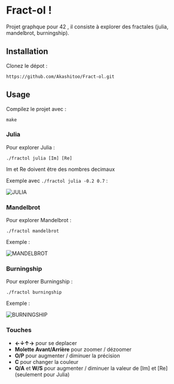# Fract-ol !

Projet graphque pour 42 , il consiste à explorer des fractales (julia, mandelbrot, burningship).

## Installation

Clonez le dépot :

```https://github.com/Akashitoo/Fract-ol.git```

## Usage

Compilez le projet avec :

```make```

### Julia

Pour explorer Julia : 

```./fractol julia [Im] [Re]```

Im et Re doivent être des nombres decimaux

Exemple avec ```./fractol julia -0.2 0.7``` :

![JULIA](fractol-julia.gif)

### Mandelbrot

Pour explorer Mandelbrot :

```./fractol mandelbrot```

Exemple :

![MANDELBROT](fractol-mandelbrot.gif)

### Burningship

Pour explorer Burningship :

```./fractol burningship```

Exemple :

![BURNINGSHIP](fractol-burningship.gif)

### Touches 

- **←↓↑→** pour se deplacer
- **Molette Avant/Arrière** pour zoomer / dézoomer
- **O/P** pour augmenter / diminuer la précision
- **C** pour changer la couleur
- **Q/A** et **W/S** pour augmenter / diminuer la valeur de [Im] et [Re] (seulement pour Julia)
   

